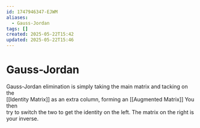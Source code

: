 ```yaml
---
id: 1747946347-EJWM
aliases:
  - Gauss-Jordan
tags: []
created: 2025-05-22T15:42
updated: 2025-05-22T15:46
---
```


# Gauss-Jordan

Gauss-Jordan elimination is simply taking the main matrix and tacking on the\
[[Identity Matrix]] as an extra column, forming an [[Augmented Matrix]] You then\
try to switch the two to get the identity on the left. The matrix on the right is\
your inverse.
